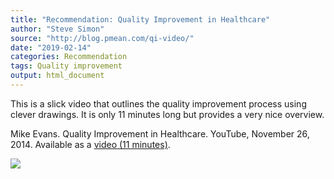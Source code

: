```yaml
---
title: "Recommendation: Quality Improvement in Healthcare"
author: "Steve Simon"
source: "http://blog.pmean.com/qi-video/"
date: "2019-02-14"
categories: Recommendation
tags: Quality improvement
output: html_document
---
```


This is a slick video that outlines the quality improvement process
using clever drawings. It is only 11 minutes long but provides a very
nice overview.

<!---More--->

Mike Evans. Quality Improvement in Healthcare. YouTube, November 26,
2014. Available as a [video (11
minutes)](https://www.youtube.com/watch?v=jq52ZjMzqyI).

![](http://www.pmean.com/images/images/19/qi-video01.png)




